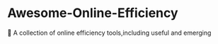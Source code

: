 # Awesome-Online-Efficiency
🧰 A collection of online efficiency tools,including useful and emerging
